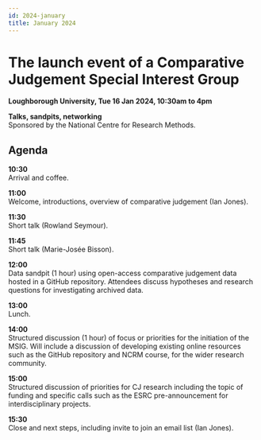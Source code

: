 ```yaml
---
id: 2024-january
title: January 2024
---
```


# The launch event of a Comparative Judgement Special Interest Group

**Loughborough University, Tue 16 Jan 2024, 10:30am to 4pm**

**Talks, sandpits, networking**  
Sponsored by the National Centre for Research Methods.

## Agenda

**10:30**  
Arrival and coffee.

**11:00**  
Welcome, introductions, overview of comparative judgement (Ian Jones).

**11:30**  
Short talk (Rowland Seymour).

**11:45**  
Short talk (Marie-Josée Bisson).

**12:00**  
Data sandpit (1 hour) using open-access comparative judgement data hosted in a GitHub repository. Attendees discuss hypotheses and research questions for investigating archived data.

**13:00**  
Lunch.

**14:00**  
Structured discussion (1 hour) of focus or priorities for the initiation of the MSIG. Will include a discussion of developing existing online resources such as the GitHub repository and NCRM course, for the wider research community.

**15:00**  
Structured discussion of priorities for CJ research including the topic of funding and specific calls such as the ESRC pre-announcement for interdisciplinary projects.

**15:30**  
Close and next steps, including invite to join an email list (Ian Jones).

